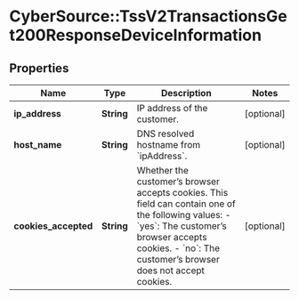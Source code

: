 # CyberSource::TssV2TransactionsGet200ResponseDeviceInformation

## Properties
Name | Type | Description | Notes
------------ | ------------- | ------------- | -------------
**ip_address** | **String** | IP address of the customer.  | [optional] 
**host_name** | **String** | DNS resolved hostname from &#x60;ipAddress&#x60;. | [optional] 
**cookies_accepted** | **String** | Whether the customer’s browser accepts cookies. This field can contain one of the following values: - &#x60;yes&#x60;: The customer’s browser accepts cookies. - &#x60;no&#x60;: The customer’s browser does not accept cookies.  | [optional] 


